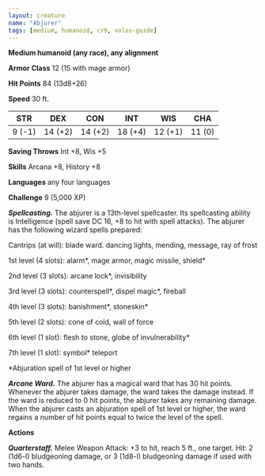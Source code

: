 ```yaml
---
layout: creature
name: "Abjurer"
tags: [medium, humanoid, cr9, volos-guide]
---
```


**Medium humanoid (any race), any alignment**

**Armor Class** 12 (15 with mage armor)

**Hit Points** 84 (13d8+26)

**Speed** 30 ft.

|   STR   |   DEX   |   CON   |   INT   |   WIS   |   CHA   |
|:-----:|:-----:|:-----:|:-----:|:-----:|:-----:|
| 9 (-1) | 14 (+2) | 14 (+2) | 18 (+4) | 12 (+1) | 11 (0) |

**Saving Throws** Int +8, Wis +5

**Skills** Arcana +8, History +8

**Languages** any four languages

**Challenge** 9 (5,000 XP)

***Spellcasting.*** The abjurer is a 13th-level spellcaster. Its spellcasting ability is Intelligence (spell save DC 16, +8 to hit with spell attacks). The abjurer has the following wizard spells prepared:

Cantrips (at will): blade ward. dancing lights, mending, message, ray of frost

1st level (4 slots): alarm*, mage armor, magic missile, shield*

2nd level (3 slots): arcane lock*, invisibility

3rd level (3 slots): counterspell*, dispel magic*, fireball

4th level (3 slots): banishment*, stoneskin*

5th level (2 slots): cone of cold, wall of force

6th level (1 slot): flesh to stone, globe of invulnerability*

7th level (1 slot): symbol* teleport

*Abjuration spell of 1st level or higher

***Arcane Ward.*** The abjurer has a magical ward that has 30 hit points. Whenever the abjurer takes damage, the ward takes the damage instead. If the ward is reduced to 0 hit points, the abjurer takes any remaining damage. When the abjurer casts an abjuration spell of 1st level or higher, the ward regains a number of hit points equal to twice the level of the spell.

**Actions**

***Quarterstaff.*** Melee Weapon Attack: +3 to hit, reach 5 ft., one target. Hit: 2 (1d6-l) bludgeoning damage, or 3 (1d8-l) bludgeoning damage if used with two hands.

